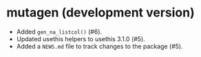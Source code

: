 # mutagen (development version)

* Added `gen_na_listcol()` (#6).
* Updated usethis helpers to usethis 3.1.0 (#5).
* Added a `NEWS.md` file to track changes to the package (#5).
